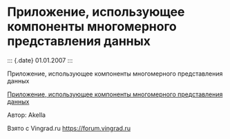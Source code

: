 Приложение, использующее компоненты многомерного представления данных
=====================================================================

::: {.date}
01.01.2007
:::

Приложение, использующее компоненты многомерного представления данных

[Приложение, использующее компоненты многомерного представления
данных](/zip/30_1.zip)

Автор: Akella

Взято с Vingrad.ru <https://forum.vingrad.ru>

